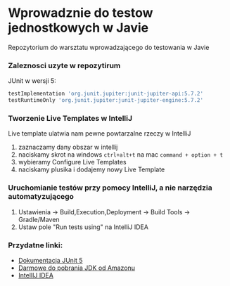 
# Wprowadznie do testow jednostkowych w Javie
Repozytorium do warsztatu wprowadzającego do testowania w Javie
### Zaleznosci uzyte w repozytirum
JUnit w wersji 5:
```bash
testImplementation 'org.junit.jupiter:junit-jupiter-api:5.7.2'
testRuntimeOnly 'org.junit.jupiter:junit-jupiter-engine:5.7.2'
```


### Tworzenie Live Templates w IntelliJ
Live template ulatwia nam pewne powtarzalne rzeczy w IntelliJ
1. zaznaczamy dany obszar w intellij
2. naciskamy skrot na windows ``ctrl+alt+t`` na mac ``command + option + t``
3. wybieramy Configure Live Templates
4. naciskamy plusika i dodajemy nowy Live Template

### Uruchomianie testów przy pomocy IntelliJ, a nie narzędzia automatyzującego
1. Ustawienia -> Build,Execution,Deployment -> Build Tools -> Gradle/Maven
2. Ustaw pole "Run tests using" na IntelliJ IDEA

### Przydatne linki:
* [Dokumentacja JUnit 5](https://junit.org/junit5/docs/current/user-guide/)
* [Darmowe do pobrania JDK od Amazonu](https://aws.amazon.com/corretto/?filtered-posts.sort-by=item.additionalFields.createdDate&filtered-posts.sort-order=desc)
* [IntellIJ IDEA](https://www.jetbrains.com/idea/download/)
